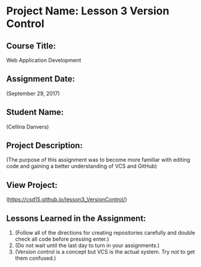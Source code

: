 # Project Name:  Lesson 3 Version Control


## Course Title:
Web Application Development

## Assignment Date:  
(September 29, 2017)

## Student Name:  
(Cellina Danvers)

## Project Description:
(The purpose of this assignment was to become more familiar with editing code and gaining a better understanding of VCS and GitHub)

## View Project:
(https://csd15.github.io/lesson3_VersionControl/)

## Lessons Learned in the Assignment:
1. (Follow all of the directions for creating repositories carefully and double check all code before pressing enter.)
2. (Do not wait until the last day to turn in your assignments.)
3. (Version control is a concept but VCS is the actual system. Try not to get them confused.)

